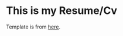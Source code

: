 # This is my Resume/Cv
Template is from [here](https://www.overleaf.com/latex/templates/kyvernetes-cv/fmbbmmbvwxxy).
